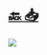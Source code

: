 #
# [🔙 ](../../)    <a href="../pdfs/270290672_⚪_📚_🛠_💶_Mediciones y presupuesto.pdf">📥</a>
 <img src="page0.jpg"> 

            
                